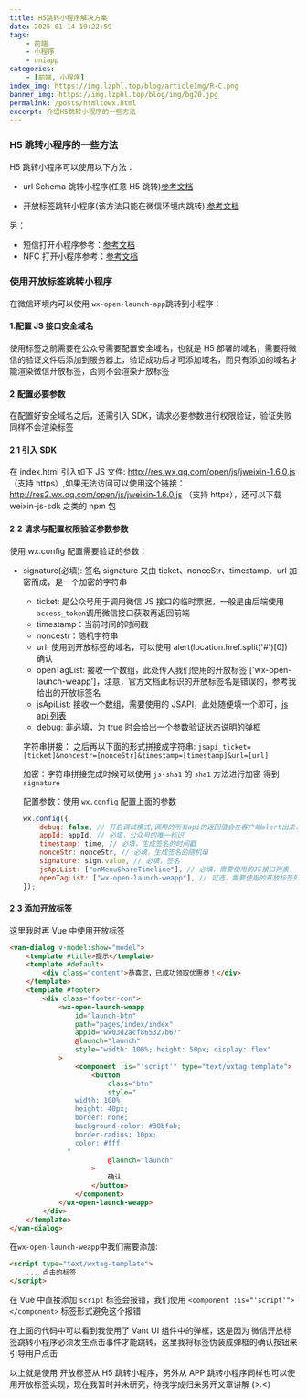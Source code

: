 ```yaml
---
title: H5跳转小程序解决方案
date: 2025-01-14 19:22:59
tags:
    - 前端
    - 小程序
    - uniapp
categories:
    - [前端, 小程序]
index_img: https://img.lzphl.top/blog/articleImg/R-C.png
banner_img: https://img.lzphl.top/blog/img/bg20.jpg
permalink: /posts/htmltowx.html
excerpt: 介绍H5跳转小程序的一些方法
---
```


### H5 跳转小程序的一些方法

H5 跳转小程序可以使用以下方法：

-   url Schema 跳转小程序(任意 H5 跳转)[参考文档](https://developers.weixin.qq.com/miniprogram/dev/framework/open-ability/url-scheme.html)

-   开放标签跳转小程序(该方法只能在微信环境内跳转) [参考文档](https://developers.weixin.qq.com/doc/offiaccount/OA_Web_Apps/Wechat_Open_Tag.html)

另：

-   短信打开小程序参考：[参考文档](https://developers.weixin.qq.com/miniprogram/dev/framework/open-ability/sms.html)
-   NFC 打开小程序参考：[参考文档](https://developers.weixin.qq.com/miniprogram/dev/framework/open-ability/NFC.html)

### 使用开放标签跳转小程序

在微信环境内可以使用 `wx-open-launch-app`跳转到小程序：

#### 1.配置 JS 接口安全域名

使用标签之前需要在公众号需要配置安全域名，也就是 H5 部署的域名，需要将微信的验证文件后添加到服务器上，验证成功后才可添加域名，而只有添加的域名才能渲染微信开放标签，否则不会渲染开放标签

#### 2.配置必要参数

在配置好安全域名之后，还需引入 SDK，请求必要参数进行权限验证，验证失败同样不会渲染标签

#### 2.1 引入 SDK

在 index.html 引入如下 JS 文件: http://res.wx.qq.com/open/js/jweixin-1.6.0.js （支持 https）,如果无法访问可以使用这个链接：http://res2.wx.qq.com/open/js/jweixin-1.6.0.js （支持 https），还可以下载 weixin-js-sdk 之类的 npm 包

#### 2.2 请求与配置权限验证参数参数

使用 wx.config 配置需要验证的参数：

-   signature(必填): 签名
    signature 又由 ticket、nonceStr、timestamp、url 加密而成，是一个加密的字符串

    -   ticket: 是公众号用于调用微信 JS 接口的临时票据，一般是由后端使用`access_token`调用微信接口获取再返回前端
    -   timestamp：当前时间的时间戳
    -   noncestr：随机字符串
    -   url: 使用到开放标签的域名，可以使用 alert(location.href.split('#')[0]) 确认
    -   openTagList: 接收一个数组，此处传入我们使用的开放标签 ['wx-open-launch-weapp']，注意，官方文档此标识的开放标签名是错误的，参考我给出的开放标签名
    -   jsApiList: 接收一个数组，需要使用的 JSAPI，此处随便填一个即可，[js api 列表](https://developers.weixin.qq.com/doc/offiaccount/OA_Web_Apps/JS-SDK.html#62)
    -   debug: 非必填，为 true 时会给出一个参数验证状态说明的弹框

    字符串拼接： 之后再以下面的形式拼接成字符串: `jsapi_ticket=[ticket]&noncestr=[nonceStr]&timestamp=[timestamp]&url=[url]`

    加密：字符串拼接完成时候可以使用 `js-sha1` 的 `sha1` 方法进行加密 得到 `signature`

    配置参数：使用 `wx.config` 配置上面的参数

    ```js
    wx.config({
        debug: false, // 开启调试模式,调用的所有api的返回值会在客户端alert出来，若要查看传入的参数，可以在pc端打开，参数信息会通过log打出，仅在pc端时才会打印
        appId: appId, // 必填，公众号的唯一标识
        timestamp: time, // 必填，生成签名的时间戳
        nonceStr: nonceStr, // 必填，生成签名的随机串
        signature: sign.value, // 必填，签名
        jsApiList: ["onMenuShareTimeline"], // 必填，需要使用的JS接口列表
        openTagList: ["wx-open-launch-weapp"], // 可选，需要使用的开放标签列表
    });
    ```

#### 2.3 添加开放标签

这里我时再 Vue 中使用开放标签

```html
<van-dialog v-model:show="model">
    <template #title>提示</template>
    <template #default>
        <div class="content">恭喜您，已成功领取优惠劵！</div>
    </template>
    <template #footer>
        <div class="footer-con">
            <wx-open-launch-weapp
                id="launch-btn"
                path="pages/index/index"
                appid="wx03d2acf865327b67"
                @launch="launch"
                style="width: 100%; height: 50px; display: flex"
            >
                <component :is="'script'" type="text/wxtag-template">
                    <button
                        class="btn"
                        style="
                width: 100%;
                height: 40px;
                border: none;
                background-color: #38bfab;
                border-radius: 10px;
                color: #fff;
              "
                        @launch="launch"
                    >
                        确认
                    </button>
                </component>
            </wx-open-launch-weapp>
        </div>
    </template>
</van-dialog>
```

在`wx-open-launch-weapp`中我们需要添加:

```html
<script type="text/wxtag-template">
    ... 点击的标签
</script>
```

在 Vue 中直接添加 `script` 标签会报错，我们使用 `<component :is="'script'"></component>` 标签形式避免这个报错

在上面的代码中可以看到我使用了 Vant UI 组件中的弹框，这是因为 微信开放标签跳转小程序必须发生点击事件才能跳转，这里我将标签伪装成弹框的确认按钮来引导用户点击

以上就是使用 开放标签从 H5 跳转小程序，另外从 APP 跳转小程序同样也可以使用开放标签实现，现在我暂时并未研究，待我学成归来另开文章讲解 (>.<)
